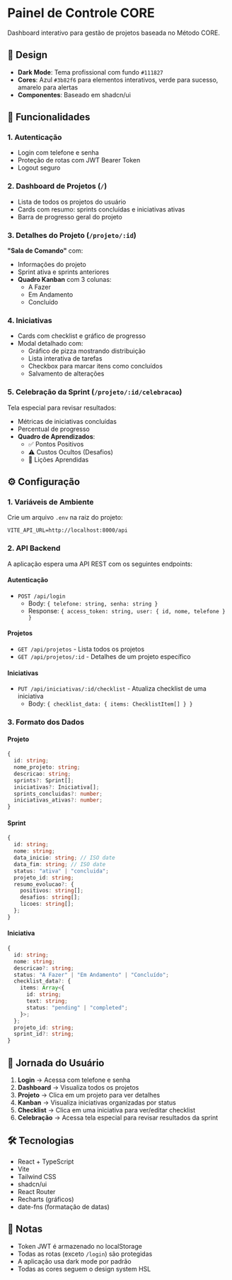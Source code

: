 # Painel de Controle CORE

Dashboard interativo para gestão de projetos baseada no Método CORE.

## 🎨 Design

- **Dark Mode**: Tema profissional com fundo `#111827`
- **Cores**: Azul `#3b82f6` para elementos interativos, verde para sucesso, amarelo para alertas
- **Componentes**: Baseado em shadcn/ui

## 🚀 Funcionalidades

### 1. Autenticação
- Login com telefone e senha
- Proteção de rotas com JWT Bearer Token
- Logout seguro

### 2. Dashboard de Projetos (`/`)
- Lista de todos os projetos do usuário
- Cards com resumo: sprints concluídas e iniciativas ativas
- Barra de progresso geral do projeto

### 3. Detalhes do Projeto (`/projeto/:id`)
**"Sala de Comando"** com:
- Informações do projeto
- Sprint ativa e sprints anteriores
- **Quadro Kanban** com 3 colunas:
  - A Fazer
  - Em Andamento
  - Concluído

### 4. Iniciativas
- Cards com checklist e gráfico de progresso
- Modal detalhado com:
  - Gráfico de pizza mostrando distribuição
  - Lista interativa de tarefas
  - Checkbox para marcar itens como concluídos
  - Salvamento de alterações

### 5. Celebração da Sprint (`/projeto/:id/celebracao`)
Tela especial para revisar resultados:
- Métricas de iniciativas concluídas
- Percentual de progresso
- **Quadro de Aprendizados**:
  - ✅ Pontos Positivos
  - ⚠️ Custos Ocultos (Desafios)
  - 📖 Lições Aprendidas

## ⚙️ Configuração

### 1. Variáveis de Ambiente

Crie um arquivo `.env` na raiz do projeto:

```env
VITE_API_URL=http://localhost:8000/api
```

### 2. API Backend

A aplicação espera uma API REST com os seguintes endpoints:

#### Autenticação
- `POST /api/login`
  - Body: `{ telefone: string, senha: string }`
  - Response: `{ access_token: string, user: { id, nome, telefone } }`

#### Projetos
- `GET /api/projetos` - Lista todos os projetos
- `GET /api/projetos/:id` - Detalhes de um projeto específico

#### Iniciativas
- `PUT /api/iniciativas/:id/checklist` - Atualiza checklist de uma iniciativa
  - Body: `{ checklist_data: { items: ChecklistItem[] } }`

### 3. Formato dos Dados

#### Projeto
```typescript
{
  id: string;
  nome_projeto: string;
  descricao: string;
  sprints?: Sprint[];
  iniciativas?: Iniciativa[];
  sprints_concluidas?: number;
  iniciativas_ativas?: number;
}
```

#### Sprint
```typescript
{
  id: string;
  nome: string;
  data_inicio: string; // ISO date
  data_fim: string; // ISO date
  status: "ativa" | "concluida";
  projeto_id: string;
  resumo_evolucao?: {
    positivos: string[];
    desafios: string[];
    licoes: string[];
  };
}
```

#### Iniciativa
```typescript
{
  id: string;
  nome: string;
  descricao?: string;
  status: "A Fazer" | "Em Andamento" | "Concluído";
  checklist_data?: {
    items: Array<{
      id: string;
      text: string;
      status: "pending" | "completed";
    }>;
  };
  projeto_id: string;
  sprint_id?: string;
}
```

## 🎯 Jornada do Usuário

1. **Login** → Acessa com telefone e senha
2. **Dashboard** → Visualiza todos os projetos
3. **Projeto** → Clica em um projeto para ver detalhes
4. **Kanban** → Visualiza iniciativas organizadas por status
5. **Checklist** → Clica em uma iniciativa para ver/editar checklist
6. **Celebração** → Acessa tela especial para revisar resultados da sprint

## 🛠️ Tecnologias

- React + TypeScript
- Vite
- Tailwind CSS
- shadcn/ui
- React Router
- Recharts (gráficos)
- date-fns (formatação de datas)

## 📝 Notas

- Token JWT é armazenado no localStorage
- Todas as rotas (exceto `/login`) são protegidas
- A aplicação usa dark mode por padrão
- Todas as cores seguem o design system HSL
